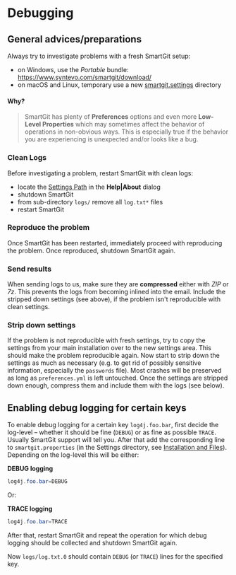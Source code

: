 # Debugging

## General advices/preparations

Always try to investigate problems with a fresh SmartGit setup:

-   on Windows, use the *Portable* bundle: <https://www.syntevo.com/smartgit/download/>
-   on macOS and Linux, temporary use a new [smartgit.settings](../Latest/VM-options.md#location-of-the-settings-directory) directory

#### Why?
> SmartGit has plenty of **Preferences** options and even more **Low-Level Properties** which may sometimes affect the behavior of operations in non-obvious ways.
> This is especially true if the behavior you are experiencing is unexpected and/or looks like a bug.

### Clean Logs

Before investigating a problem, restart SmartGit with clean logs:

- locate the [Settings Path](../Latest/Installation-and-Files.md) in the **Help\|About** dialog
- shutdown SmartGit
- from sub-directory `logs/` remove all `log.txt*` files
- restart SmartGit

### Reproduce the problem

Once SmartGit has been restarted, immediately proceed with reproducing the problem. Once reproduced, shutdown SmartGit again.

### Send results

When sending logs to us, make sure they are **compressed** either with *ZIP* or *7z*.
This prevents the logs from becoming inlined into the email.
Include the stripped down settings (see above), if the problem isn't reproducible with clean settings.

### Strip down settings

If the problem is not reproducible with fresh settings, try to copy the settings from your main installation over to the new settings area.
This should make the problem reproducible again.
Now start to strip down the settings as much as necessary (e.g. to get rid of possibly sensitive information, especially the `passwords` file).
Most crashes will be preserved as long as `preferences.yml` is left untouched.
Once the settings are stripped down enough, compress them and include them with the logs (see below).

## Enabling debug logging for certain keys

To enable debug logging for a certain key `log4j.foo.bar`, first decide the log-level – whether it should be fine (`DEBUG`) or as fine as possible `TRACE`.
Usually SmartGit support will tell you.
After that add the corresponding line to `smartgit.properties` (in the Settings directory, see [Installation and Files](../Latest/Installation-and-Files.md)).
Depending on the log-level this will be either:

**DEBUG logging**

``` java
log4j.foo.bar=DEBUG
```
Or:

**TRACE logging**

``` java
log4j.foo.bar=TRACE
```
After that, restart SmartGit and repeat the operation for which debug logging should be collected and shutdown SmartGit again.

Now `logs/log.txt.0` should contain `DEBUG` (or `TRACE`) lines for the specified key.
